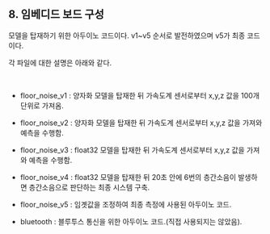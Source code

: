 ## 8. 임베디드 보드 구성

모델을 탑재하기 위한 아두이노 코드이다. v1~v5 순서로 발전하였으며 v5가 최종 코드이다.

각 파일에 대한 설명은 아래와 같다.

<br>

- floor_noise_v1 : 양자화 모델을 탑재한 뒤 가속도계 센서로부터 x,y,z 값을 100개 단위로 가져옴.

- floor_noise_v2 : 양자화 모델을 탑재한 뒤 가속도계 센서로부터 x,y,z 값을 가져와 예측을 수행함.

- floor_noise_v3 : float32 모델을 탑재한 뒤 가속도계 센서로부터 x,y,z 값을 가져와 예측을 수행함.

- floor_noise_v4 : float32 모델을 탑재한 뒤 20초 안에 6번의 층간소음이 발생하면 층간소음으로 판단하는 최종 시스템 구축.

- floor_noise_v5 : 임곗값을 조정하여 최종 측정에 사용된 아두이노 코드.

- bluetooth : 블루투스 통신을 위한 아두이노 코드.(직접 사용되지는 않았음).
